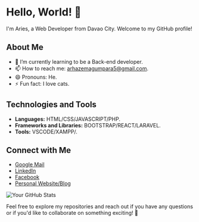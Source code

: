 # Hello, World! 👋

I'm Aries, a Web Developer from Davao City. Welcome to my GitHub profile!

## About Me

- 🌱 I’m currently learning to be a Back-end developer.
- 📫 How to reach me: arhazemagumpara5@gmail.com.
- 😄 Pronouns: He.
- ⚡ Fun fact: I love cats.

## Technologies and Tools

- **Languages:** HTML/CSS/JAVASCRIPT/PHP.
- **Frameworks and Libraries:** BOOTSTRAP/REACT/LARAVEL.
- **Tools:** VSCODE/XAMPP/.

## Connect with Me

- [Google Mail](arhazemagumpara5@gmail.com)
- [LinkedIn](https://www.linkedin.com/in/ariesmagumpara/)
- [Facebook](https://www.facebook.com/profile.php?id=100092555391486)
- [Personal Website/Blog](arhaze.github.io)

![Your GitHub Stats](https://github-readme-stats.vercel.app/api?username=arhaze&show_icons=true&theme=transparent)

Feel free to explore my repositories and reach out if you have any questions or if you'd like to collaborate on something exciting! 🚀
